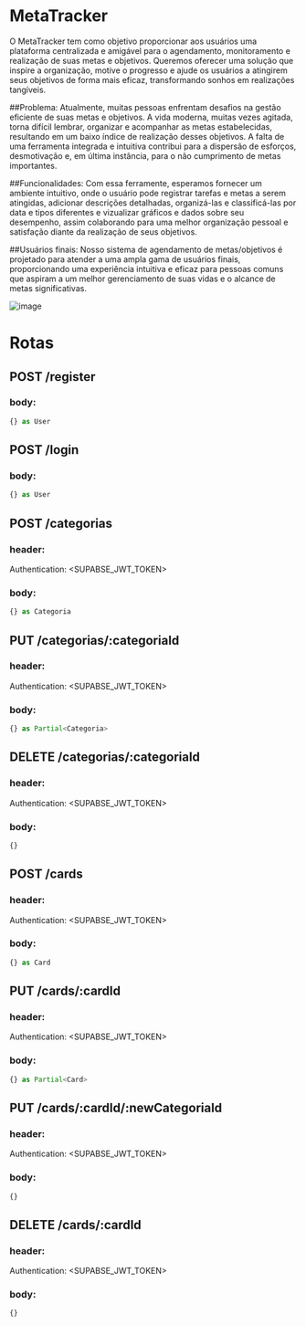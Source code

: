 # MetaTracker

O MetaTracker tem como objetivo proporcionar aos usuários uma plataforma centralizada e amigável para o agendamento, monitoramento e realização de suas metas e objetivos. Queremos oferecer uma solução que inspire a organização, motive o progresso e ajude os usuários a atingirem seus objetivos de forma mais eficaz, transformando sonhos em realizações tangíveis.

##Problema:
Atualmente, muitas pessoas enfrentam desafios na gestão eficiente de suas metas e objetivos. A vida moderna, muitas vezes agitada, torna difícil lembrar, organizar e acompanhar as metas estabelecidas, resultando em um baixo índice de realização desses objetivos. A falta de uma ferramenta integrada e intuitiva contribui para a dispersão de esforços, desmotivação e, em última instância, para o não cumprimento de metas importantes.

##Funcionalidades:
Com essa ferramente, esperamos fornecer um ambiente intuitivo, onde o usuário pode registrar tarefas e metas a serem atingidas, adicionar descrições detalhadas, organizá-las e classificá-las por data e tipos diferentes e vizualizar gráficos e dados sobre seu desempenho, assim colaborando para uma melhor organização pessoal e satisfação diante da realização de seus objetivos.

##Usuários finais:
Nosso sistema de agendamento de metas/objetivos é projetado para atender a uma ampla gama de usuários finais, proporcionando uma experiência intuitiva e eficaz para pessoas comuns que aspiram a um melhor gerenciamento de suas vidas e o alcance de metas significativas.

![image](https://github.com/JvRosa/MetaTracker/assets/110125524/58855daf-b799-4a86-9aa6-6db38f2e7260)

# Rotas
## POST /register
### body: 
```ts
{} as User
```
## POST /login
### body: 
```ts
{} as User
```
## POST /categorias
### header:
Authentication: <SUPABSE_JWT_TOKEN>
### body: 
```ts
{} as Categoria
```
## PUT /categorias/:categoriaId
### header:
Authentication: <SUPABSE_JWT_TOKEN>
### body: 
```ts
{} as Partial<Categoria>
```
## DELETE /categorias/:categoriaId
### header:
Authentication: <SUPABSE_JWT_TOKEN>
### body: 
```ts
{}
```

## POST /cards
### header:
Authentication: <SUPABSE_JWT_TOKEN>
### body: 
```ts
{} as Card
```
## PUT /cards/:cardId
### header:
Authentication: <SUPABSE_JWT_TOKEN>
### body: 
```ts
{} as Partial<Card>
```
## PUT /cards/:cardId/:newCategoriaId
### header:
Authentication: <SUPABSE_JWT_TOKEN>
### body: 
```ts
{}
```
## DELETE /cards/:cardId
### header:
Authentication: <SUPABSE_JWT_TOKEN>
### body: 
```ts
{}
```


